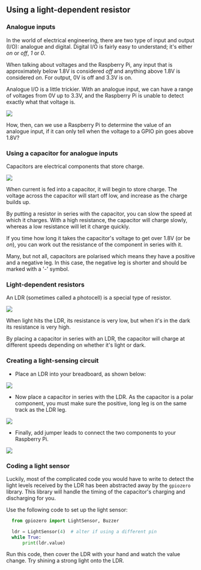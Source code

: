 ## Using a light-dependent resistor

### Analogue inputs

In the world of electrical engineering, there are two type of input and output (I/O): analogue and digital. Digital I/O is fairly easy to understand; it's either *on* or *off*, *1* or *0*.

When talking about voltages and the Raspberry Pi, any input that is approximately below 1.8V is considered *off* and anything above 1.8V is considered *on*. For output, 0V is off and 3.3V is on.

Analogue I/O is a little trickier. With an analogue input, we can have a range of voltages from 0V up to 3.3V, and the Raspberry Pi is unable to detect exactly what that voltage is.

![](images/analogue-digital.png)

How, then, can we use a Raspberry Pi to determine the value of an analogue input, if it can only tell when the voltage to a GPIO pin goes above 1.8V?

### Using a capacitor for analogue inputs

Capacitors are electrical components that store charge.

![](images/capacitor.png)

When current is fed into a capacitor, it will begin to store charge. The voltage across the capacitor will start off low, and increase as the charge builds up.

By putting a resistor in series with the capacitor, you can slow the speed at which it charges. With a high resistance, the capacitor will charge slowly, whereas a low resistance will let it charge quickly.

If you time how long it takes the capacitor's voltage to get over 1.8V (or be *on*), you can work out the resistance of the component in series with it.

Many, but not all, capacitors are polarised which means they have a positive and a negative leg. In this case, the negative leg is shorter and should be marked with a '-' symbol.

### Light-dependent resistors

An LDR (sometimes called a photocell) is a special type of resistor.

![](images/ldr.png)

When light hits the LDR, its resistance is very low, but when it's in the dark its resistance is very high.

By placing a capacitor in series with an LDR, the capacitor will charge at different speeds depending on whether it's light or dark.

### Creating a light-sensing circuit

+  Place an LDR into your breadboard, as shown below:

![](images/Laser-tripwire_1-01.png)

+  Now place a capacitor in series with the LDR. As the capacitor is a polar component, you must make sure the positive, long leg is on the same track as the LDR leg.

![](images/Laser-tripwire_2-01.jpg)

+  Finally, add jumper leads to connect the two components to your Raspberry Pi.

![](images/Laser-tripwire_3-01.jpg)

### Coding a light sensor

Luckily, most of the complicated code you would have to write to detect the light levels received by the LDR has been abstracted away by the `gpiozero` library. This library will handle the timing of the capacitor's charging and discharging for you.

Use the following code to set up the light sensor:

```python
  from gpiozero import LightSensor, Buzzer

  ldr = LightSensor(4)  # alter if using a different pin
  while True:
      print(ldr.value)

```

Run this code, then cover the LDR with your hand and watch the value change. Try shining a strong light onto the LDR.
